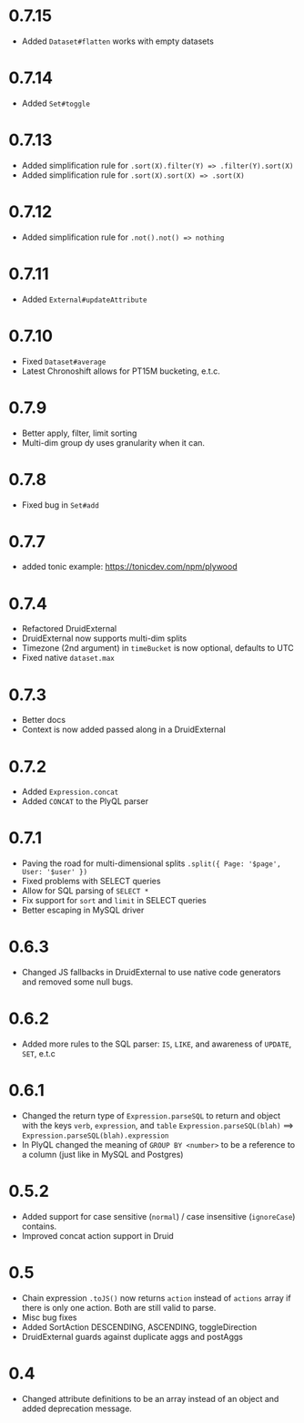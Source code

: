 # 0.7.15

- Added `Dataset#flatten` works with empty datasets

# 0.7.14

- Added `Set#toggle`

# 0.7.13

- Added simplification rule for `.sort(X).filter(Y) => .filter(Y).sort(X)`
- Added simplification rule for `.sort(X).sort(X) => .sort(X)`

# 0.7.12

- Added simplification rule for `.not().not() => nothing`

# 0.7.11

- Added `External#updateAttribute`

# 0.7.10

- Fixed `Dataset#average`
- Latest Chronoshift allows for PT15M bucketing, e.t.c. 

# 0.7.9

- Better apply, filter, limit sorting 
- Multi-dim group dy uses granularity when it can. 

# 0.7.8

- Fixed bug in `Set#add` 

# 0.7.7

- added tonic example: https://tonicdev.com/npm/plywood

# 0.7.4

- Refactored DruidExternal
- DruidExternal now supports multi-dim splits
- Timezone (2nd argument) in `timeBucket` is now optional, defaults to UTC
- Fixed native `dataset.max`

# 0.7.3

- Better docs
- Context is now added passed along in a DruidExternal

# 0.7.2

- Added `Expression.concat`
- Added `CONCAT` to the PlyQL parser

# 0.7.1

- Paving the road for multi-dimensional splits `.split({ Page: '$page', User: '$user' })`
- Fixed problems with SELECT queries
- Allow for SQL parsing of `SELECT *`
- Fix support for `sort` and `limit` in SELECT queries
- Better escaping in MySQL driver

# 0.6.3

- Changed JS fallbacks in DruidExternal to use native code generators and removed some null bugs. 

# 0.6.2

- Added more rules to the SQL parser: `IS`, `LIKE`, and awareness of `UPDATE`, `SET`, e.t.c
 
# 0.6.1

- Changed the return type of `Expression.parseSQL` to return and object with the keys `verb`, `expression`, and `table`
  `Expression.parseSQL(blah)` ==> `Expression.parseSQL(blah).expression`
- In PlyQL changed the meaning of `GROUP BY <number>` to be a reference to a column (just like in MySQL and Postgres)

# 0.5.2

- Added support for case sensitive (`normal`) / case insensitive (`ignoreCase`) contains.
- Improved concat action support in Druid

# 0.5

- Chain expression `.toJS()` now returns `action` instead of `actions` array if there is only one action.
  Both are still valid to parse.
- Misc bug fixes
- Added SortAction DESCENDING, ASCENDING, toggleDirection
- DruidExternal guards against duplicate aggs and postAggs

# 0.4

- Changed attribute definitions to be an array instead of an object and added deprecation message. 
